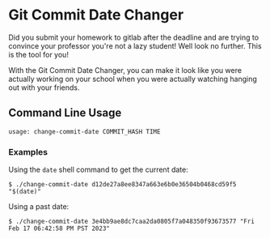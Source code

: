 # Git Commit Date Changer

Did you submit your homework to gitlab after the deadline and are trying to convince
your professor you're not a lazy student! Well look no further. This is the tool for you!

With the Git Commit Date Changer, you can make it look like you were actually working on your
school when you were actually watching hanging out with your friends.

## Command Line Usage
```
usage: change-commit-date COMMIT_HASH TIME
```

### Examples

Using the `date` shell command to get the current date:
```
$ ./change-commit-date d12de27a8ee8347a663e6b0e36504b0468cd59f5 "$(date)"
```

Using a past date:
```
$ ./change-commit-date 3e4bb9ae8dc7caa2da0805f7a048350f93673577 "Fri Feb 17 06:42:58 PM PST 2023"
```

